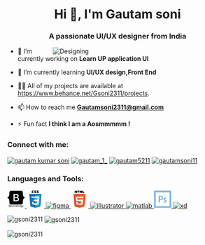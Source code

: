<h1 align="center">Hi 👋, I'm Gautam soni</h1>
<h3 align="center">A passionate UI/UX designer from India</h3>
<img align="right" alt="Designing" width="400" src="https://i.gifer.com/origin/dc/dcbe625c0747b5ed8bf27868dc3ef7a1_w200.webp">

- 🔭 I’m currently working on **Learn UP application UI**

- 🌱 I’m currently learning **UI/UX design,Front End**

- 👨‍💻 All of my projects are available at https://www.behance.net/Gsoni2311/projects.
- 📫 How to reach me **Gautamsoni2311@gmail.com**

- ⚡ Fun fact **I think I am a Aosmmmmm !**

<h3 align="left">Connect with me:</h3>
<p align="left">
<a href="https://linkedin.com/in/gautam kumar soni" target="blank"><img align="center" src="https://raw.githubusercontent.com/rahuldkjain/github-profile-readme-generator/master/src/images/icons/Social/linked-in-alt.svg" alt="gautam kumar soni" height="30" width="40" /></a>
<a href="https://instagram.com/gautam_1_" target="blank"><img align="center" src="https://raw.githubusercontent.com/rahuldkjain/github-profile-readme-generator/master/src/images/icons/Social/instagram.svg" alt="gautam_1_" height="30" width="40" /></a>
<a href="https://dribbble.com/gautam5211" target="blank"><img align="center" src="https://raw.githubusercontent.com/rahuldkjain/github-profile-readme-generator/master/src/images/icons/Social/dribbble.svg" alt="gautam5211" height="30" width="40" /></a>
<a href="https://www.behance.net/gautamsoni11" target="blank"><img align="center" src="https://raw.githubusercontent.com/rahuldkjain/github-profile-readme-generator/master/src/images/icons/Social/behance.svg" alt="gautamsoni11" height="30" width="40" /></a>
</p>

<h3 align="left">Languages and Tools:</h3>
<p align="left"> <a href="https://getbootstrap.com" target="_blank" rel="noreferrer"> <img src="https://raw.githubusercontent.com/devicons/devicon/master/icons/bootstrap/bootstrap-plain-wordmark.svg" alt="bootstrap" width="40" height="40"/> </a> <a href="https://www.w3schools.com/css/" target="_blank" rel="noreferrer"> <img src="https://raw.githubusercontent.com/devicons/devicon/master/icons/css3/css3-original-wordmark.svg" alt="css3" width="40" height="40"/> </a> <a href="https://www.figma.com/" target="_blank" rel="noreferrer"> <img src="https://www.vectorlogo.zone/logos/figma/figma-icon.svg" alt="figma" width="40" height="40"/> </a> <a href="https://www.w3.org/html/" target="_blank" rel="noreferrer"> <img src="https://raw.githubusercontent.com/devicons/devicon/master/icons/html5/html5-original-wordmark.svg" alt="html5" width="40" height="40"/> </a> <a href="https://www.adobe.com/in/products/illustrator.html" target="_blank" rel="noreferrer"> <img src="https://www.vectorlogo.zone/logos/adobe_illustrator/adobe_illustrator-icon.svg" alt="illustrator" width="40" height="40"/> </a> <a href="https://www.mathworks.com/" target="_blank" rel="noreferrer"> <img src="https://upload.wikimedia.org/wikipedia/commons/2/21/Matlab_Logo.png" alt="matlab" width="40" height="40"/> </a> <a href="https://www.photoshop.com/en" target="_blank" rel="noreferrer"> <img src="https://raw.githubusercontent.com/devicons/devicon/master/icons/photoshop/photoshop-line.svg" alt="photoshop" width="40" height="40"/> </a> <a href="https://www.adobe.com/products/xd.html" target="_blank" rel="noreferrer"> <img src="https://cdn.worldvectorlogo.com/logos/adobe-xd.svg" alt="xd" width="40" height="40"/> </a> </p>

<p><img align="left" src="https://github-readme-stats.vercel.app/api/top-langs?username=gsoni2311&show_icons=true&locale=en&layout=compact" alt="gsoni2311" /></p>

<p>&nbsp;<img align="center" src="https://github-readme-stats.vercel.app/api?username=gsoni2311&show_icons=true&locale=en" alt="gsoni2311" /></p>

<p><img align="center" src="https://github-readme-streak-stats.herokuapp.com/?user=gsoni2311&" alt="gsoni2311" /></p>
